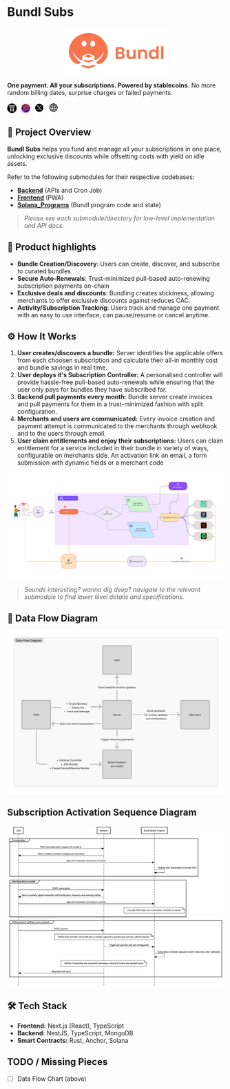 # Bundl Subs
<p align="center">
  <a href="http://bundlsubs.com/" target="blank"><img src="assets/logo-with-text.png" width="240" alt="BundleSubs Logo" /></a>
</p>

**One payment. All your subscriptions. Powered by stablecoins.** No more random billing dates, surprise charges or failed payments.

<a href="https://arena.colosseum.org/projects/explore/bundl" target="blank"><svg style="width:22px; padding-right: 6px;" viewBox="0 0 32 32" fill="none" xmlns="http://www.w3.org/2000/svg"><rect width="32" height="32" fill="black" rx="16" /><path d="M26.5574 6.73698H5.78781V9.26779H26.5574V6.73698Z" fill="white"></path><path d="M24.5038 11.2324H7.83915V13.7632H24.5038V11.2324Z" fill="#ECECEC"></path><path d="M17.4347 15.7284H14.9039V26.8419H17.4347V15.7284Z" fill="white"></path><path d="M12.3767 15.7284H9.84585V26.8419H12.3767V15.7284Z" fill="white"></path><path d="M22.5017 15.7284H19.9708V26.8419H22.5017V15.7284Z" fill="white"></path></svg></a>
<a href="https://www.legends.fun/products/f47715cc-cd61-414e-83b9-229786e48817" target="blank"><img src="assets/legends.png" style="width:22px;" alt="BundleSubs Logo"/></a>
[![X](assets/x.png)](https://x.com/bundlsubs)
[![Website](assets/globe.png)](https://bundlsubs.com)

## 🚀 Project Overview

**Bundl Subs** helps you fund and manage all your subscriptions in one place, unlocking exclusive discounts while offsetting costs with yield on idle assets.

Refer to the following submodules for their respective codebases: 
- **[Backend](backend/README.md)** (APIs and Cron Job)
- **[Frontend](frontend/README.md)** (PWA)
- **[Solana_Programs](solana-programs/README.md)** (Bundl program code and state)

> _Please see each submodule/directory for low-level implementation and API docs._


## 🧩 Product highlights

- **Bundle Creation/Discovery**: Users can create, discover, and subscribe to curated bundles
- **Secure Auto-Renewals**: Trust-minimized pull-based auto-renewing subscription payments on-chain
- **Exclusive deals and discounts**: Bundling creates stickiness, allowing merchants to offer exclusive discounts against reduces CAC.
- **Activity/Subscription Tracking**: Users track and manage one payment with an easy to use interface, can pause/resume or cancel anytime.


## ⚙️ How It Works

1. **User creates/discovers a bundle:** Server identifies the applicable offers from each choosen subscription and calculate their all-in monthly cost and bundle savings in real time.
1. **User deploys it's Subscription Controller:** A personalised controller will provide hassle-free pull-based auto-renewals while ensuring that the user only pays for bundles they have subscribed for.
1. **Backend pull payments every month:** Bundle server create invoices and pull payments for them in a trust-minimized fashion with split configuration.
1. **Merchants and users are communicated:** Every invoice creation and payment attempt is communicated to the merchants through webhook and to the users through email.
1. **User claim entitlements and enjoy their subscriptions:** Users can claim entitlement for a service included in their bundle in variety of ways, configurable on merchants side. An activation link on email, a form submission with dynamic fields or a merchant code

![User Flow](assets/high-level-diagram.png)

> _Sounds interesting? wanna dig deep? navigate to the relevant submodule to find lower level details and specifications._

## 🔗 Data Flow Diagram

![Data Flow](assets/data-flow.png)

## Subscription Activation Sequence Diagram

![Subscription Sequence Diagram](assets/payment-sequence-diagram.png)

## 🛠️ Tech Stack

- **Frontend:** Next.js (React), TypeScript
- **Backend:** NestJS, TypeScript, MongoDB
- **Smart Contracts:** Rust, Anchor, Solana

## TODO / Missing Pieces
- [ ] Data Flow Chart (above)